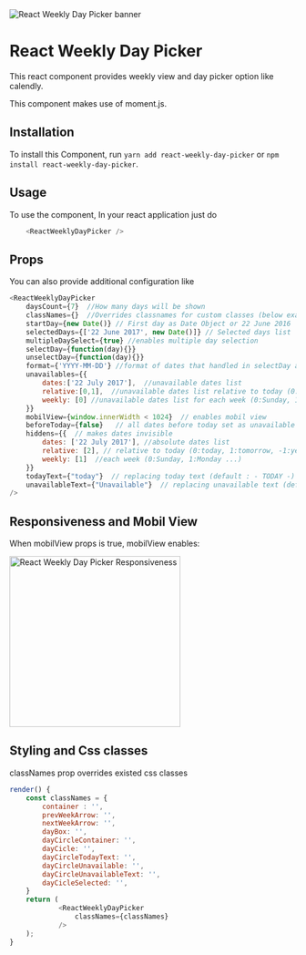 <img src="https://raw.githubusercontent.com/hurkanyakay/react-weekly-day-picker/master/imgs/main.png" alt="React Weekly Day Picker banner" align="center" />

<br />

# React Weekly Day Picker

This react component provides weekly view and day picker option like calendly.

This component makes use of moment.js.


## Installation

To install this Component, run `yarn add react-weekly-day-picker` or `npm install react-weekly-day-picker`.


## Usage

To use the component, In your react application just do

```javascript
	<ReactWeeklyDayPicker />
```

## Props

You can also provide additional configuration like

```javascript
<ReactWeeklyDayPicker
	daysCount={7}  //How many days will be shown
	classNames={}  //Overrides classnames for custom classes (below example)
	startDay={new Date()} // First day as Date Object or 22 June 2016
	selectedDays={['22 June 2017', new Date()]} // Selected days list
	multipleDaySelect={true} //enables multiple day selection
	selectDay={function(day){}}
	unselectDay={function(day){}}
	format={'YYYY-MM-DD'} //format of dates that handled in selectDay and unselectDay functions
	unavailables={{
		dates:['22 July 2017'],  //unavailable dates list
		relative:[0,1],  //unavailable dates list relative to today (0:today, 1:tomorrow, -1:yesterday)
		weekly: [0] //unavailable dates list for each week (0:Sunday, 1:Monday ...)
	}}
	mobilView={window.innerWidth < 1024}  // enables mobil view
	beforeToday={false}   // all dates before today set as unavailable (default:true)
	hiddens={{  // makes dates invisible
		dates: ['22 July 2017'], //absolute dates list
		relative: [2], // relative to today (0:today, 1:tomorrow, -1:yesterday)
		weekly: [1]  //each week (0:Sunday, 1:Monday ...)
	}}
	todayText={"today"}  // replacing today text (default : - TODAY -)
	unavailableText={"Unavailable"}  // replacing unavailable text (default: unavailable )
/>
```

## Responsiveness and Mobil View
When mobilView props is true, mobilView enables:

<img src="https://raw.githubusercontent.com/hurkanyakay/react-weekly-day-picker/master/imgs/smallScreen.png" alt="React Weekly Day Picker Responsiveness" width="300px" align="center" />


## Styling and Css classes

classNames prop overrides existed css classes

```javascript
render() {
	const classNames = {
		container : '',
		prevWeekArrow: '',
		nextWeekArrow: '',
		dayBox: '',
		dayCircleContainer: '',
		dayCicle: '',
		dayCircleTodayText: '',
		dayCircleUnavailable: '',
		dayCircleUnavailableText: '',
		dayCicleSelected: '',
	}
	return (
			<ReactWeeklyDayPicker
				classNames={classNames}
			/>
	);
}
```
